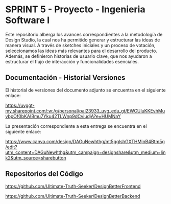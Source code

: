 # SPRINT 5 - Proyecto - Ingenieria Software I

Este repositorio alberga los avances correspondientes a la metodología de Design Studio, la cual nos ha permitido generar y estructurar las ideas de manera visual. A través de sketches iniciales y un proceso de votación, seleccionamos las ideas más relevantes para el desarrollo del producto. Además, se definieron historias de usuario clave, que nos ayudaron a estructurar el flujo de interacción y funcionalidades esenciales.

## Documentación - Historial Versiones

El historial de versiones del documento adjunto se encuentra en el siguiente enlace:

https://uvggt-my.sharepoint.com/:w:/g/personal/pal23933_uvg_edu_gt/EWCUluKKEvhMuvbpOf0bKAIBmu7Yku42TLWnp9dCviudjA?e=HUMNaY

La presentación correspondiente a esta entrega se encuentra en el siguiente enlace:

https://www.canva.com/design/DAGuNewhthg/mt5gglshGXTHMjnB4Btm5g/edit?utm_content=DAGuNewhthg&utm_campaign=designshare&utm_medium=link2&utm_source=sharebutton

## Repositorios del Código

https://github.com/Ultimate-Truth-Seeker/DesignBetterFrontend

https://github.com/Ultimate-Truth-Seeker/DesignBetterBackend 